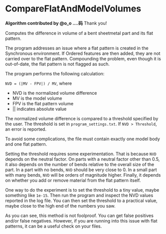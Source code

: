 ﻿# CompareFlatAndModelVolumes
**Algorithm contributed by @o_o ....码**  Thank you!

Computes the difference in volume of
a bent sheetmetal part and its flat pattern.

The program addresses an issue where a flat pattern
is created in the Synchronous environment.  If Ordered
features are then added, they are not carried over to the flat pattern.
Compounding the problem, even though it is
out-of-date, the flat pattern is not flagged as such.

The program performs the following calculation:

`NVD = (|MV - FPV|) / MV`, where
- NVD is the normalized volume difference
- MV is the model volume
- FPV is the flat pattern volume
- || indicates absolute value

The normalized volume difference is compared to a 
threshold specified by the user.  The threshold
is set in `program_settings.txt`.  If `NVD > Threshold`,
an error is reported.

To avoid some complications, the file must contain
exactly one model body and one flat pattern.

Setting the threshold requires some experimentation.
That is because `NVD` depends on the neutral factor.
On parts with a neutral factor other than 0.5, 
it also depends on the number of bends relative to
the overall size of the part.  In a part with no bends,
`NVD` should be very close to 0.  In a small part
with many bends, `NVD` will be orders of magnitude higher.
Finally, it depends on whether you add or remove material
from the flat pattern itself.

One way to do the experiment is to set the threshold to a tiny value, 
maybe something like `1e-15`.
Then run the program and inspect the NVD values reported
in the log file.  You can then set the threshold to a practical value,
maybe close to the high end of the numbers you saw.

As you can see, this method is not foolproof. 
You can get false positives and/or false negatives.
However, if you are running into this issue with flat patterns, 
it can be a useful check on your files.


